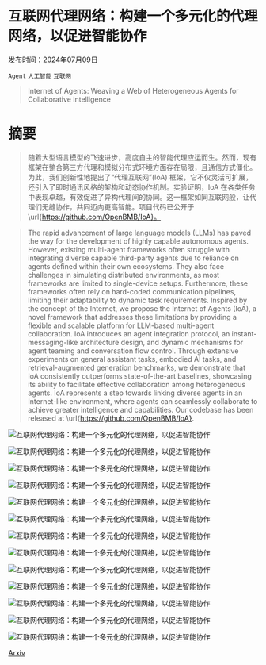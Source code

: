 # 互联网代理网络：构建一个多元化的代理网络，以促进智能协作

发布时间：2024年07月09日

`Agent` `人工智能` `互联网`

> Internet of Agents: Weaving a Web of Heterogeneous Agents for Collaborative Intelligence

# 摘要

> 随着大型语言模型的飞速进步，高度自主的智能代理应运而生。然而，现有框架在整合第三方代理和模拟分布式环境方面存在局限，且通信方式僵化。为此，我们创新性地提出了“代理互联网”(IoA) 框架，它不仅灵活可扩展，还引入了即时通讯风格的架构和动态协作机制。实验证明，IoA 在各类任务中表现卓越，有效促进了异构代理间的协同。这一框架如同互联网般，让代理们无缝协作，共同迈向更高智能。项目代码已公开于 \url{https://github.com/OpenBMB/IoA}。

> The rapid advancement of large language models (LLMs) has paved the way for the development of highly capable autonomous agents. However, existing multi-agent frameworks often struggle with integrating diverse capable third-party agents due to reliance on agents defined within their own ecosystems. They also face challenges in simulating distributed environments, as most frameworks are limited to single-device setups. Furthermore, these frameworks often rely on hard-coded communication pipelines, limiting their adaptability to dynamic task requirements. Inspired by the concept of the Internet, we propose the Internet of Agents (IoA), a novel framework that addresses these limitations by providing a flexible and scalable platform for LLM-based multi-agent collaboration. IoA introduces an agent integration protocol, an instant-messaging-like architecture design, and dynamic mechanisms for agent teaming and conversation flow control. Through extensive experiments on general assistant tasks, embodied AI tasks, and retrieval-augmented generation benchmarks, we demonstrate that IoA consistently outperforms state-of-the-art baselines, showcasing its ability to facilitate effective collaboration among heterogeneous agents. IoA represents a step towards linking diverse agents in an Internet-like environment, where agents can seamlessly collaborate to achieve greater intelligence and capabilities. Our codebase has been released at \url{https://github.com/OpenBMB/IoA}.

![互联网代理网络：构建一个多元化的代理网络，以促进智能协作](../../../paper_images/2407.07061/x1.png)

![互联网代理网络：构建一个多元化的代理网络，以促进智能协作](../../../paper_images/2407.07061/x2.png)

![互联网代理网络：构建一个多元化的代理网络，以促进智能协作](../../../paper_images/2407.07061/x3.png)

![互联网代理网络：构建一个多元化的代理网络，以促进智能协作](../../../paper_images/2407.07061/x4.png)

![互联网代理网络：构建一个多元化的代理网络，以促进智能协作](../../../paper_images/2407.07061/x5.png)

![互联网代理网络：构建一个多元化的代理网络，以促进智能协作](../../../paper_images/2407.07061/x6.png)

![互联网代理网络：构建一个多元化的代理网络，以促进智能协作](../../../paper_images/2407.07061/x7.png)

![互联网代理网络：构建一个多元化的代理网络，以促进智能协作](../../../paper_images/2407.07061/x8.png)

![互联网代理网络：构建一个多元化的代理网络，以促进智能协作](../../../paper_images/2407.07061/cabinet.png)

![互联网代理网络：构建一个多元化的代理网络，以促进智能协作](../../../paper_images/2407.07061/sweep.png)

![互联网代理网络：构建一个多元化的代理网络，以促进智能协作](../../../paper_images/2407.07061/sandwich.png)

![互联网代理网络：构建一个多元化的代理网络，以促进智能协作](../../../paper_images/2407.07061/sort.png)

![互联网代理网络：构建一个多元化的代理网络，以促进智能协作](../../../paper_images/2407.07061/rope.png)

[Arxiv](https://arxiv.org/abs/2407.07061)